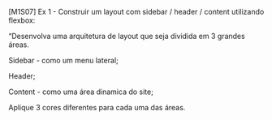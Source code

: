 [M1S07] Ex 1 - Construir um layout com sidebar / header / content utilizando flexbox:

“Desenvolva uma arquitetura de layout que seja dividida em 3 grandes áreas.

Sidebar - como um menu lateral;

Header;

Content - como uma área dinamica do site;



Aplique 3 cores diferentes para cada uma das áreas.
